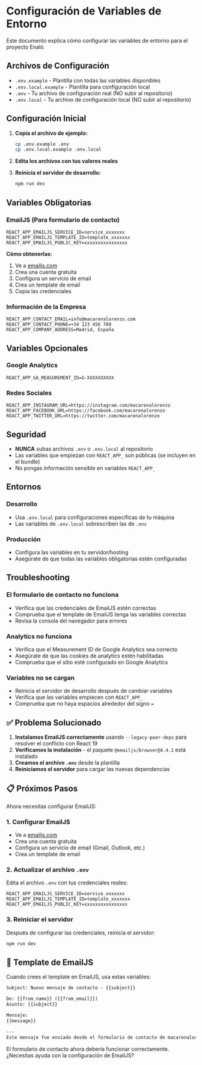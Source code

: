 # Configuración de Variables de Entorno

Este documento explica cómo configurar las variables de entorno para el proyecto Enaló.

## Archivos de Configuración

- `.env.example` - Plantilla con todas las variables disponibles
- `.env.local.example` - Plantilla para configuración local
- `.env` - Tu archivo de configuración real (NO subir al repositorio)
- `.env.local` - Tu archivo de configuración local (NO subir al repositorio)

## Configuración Inicial

1. **Copia el archivo de ejemplo:**
   ```bash
   cp .env.example .env
   cp .env.local.example .env.local
   ```

2. **Edita los archivos con tus valores reales**

3. **Reinicia el servidor de desarrollo:**
   ```bash
   npm run dev
   ```

## Variables Obligatorias

### EmailJS (Para formulario de contacto)
```env
REACT_APP_EMAILJS_SERVICE_ID=service_xxxxxxx
REACT_APP_EMAILJS_TEMPLATE_ID=template_xxxxxxx
REACT_APP_EMAILJS_PUBLIC_KEY=xxxxxxxxxxxxxxxx
```

**Cómo obtenerlas:**
1. Ve a [emailjs.com](https://www.emailjs.com/)
2. Crea una cuenta gratuita
3. Configura un servicio de email
4. Crea un template de email
5. Copia las credenciales

### Información de la Empresa
```env
REACT_APP_CONTACT_EMAIL=info@macarenalorenzo.com
REACT_APP_CONTACT_PHONE=+34 123 456 789
REACT_APP_COMPANY_ADDRESS=Madrid, España
```

## Variables Opcionales

### Google Analytics
```env
REACT_APP_GA_MEASUREMENT_ID=G-XXXXXXXXXX
```

### Redes Sociales
```env
REACT_APP_INSTAGRAM_URL=https://instagram.com/macarenalorenzo
REACT_APP_FACEBOOK_URL=https://facebook.com/macarenalorenzo
REACT_APP_TWITTER_URL=https://twitter.com/macarenalorenzo
```

## Seguridad

- **NUNCA** subas archivos `.env` o `.env.local` al repositorio
- Las variables que empiezan con `REACT_APP_` son públicas (se incluyen en el bundle)
- No pongas información sensible en variables `REACT_APP_`

## Entornos

### Desarrollo
- Usa `.env.local` para configuraciones específicas de tu máquina
- Las variables de `.env.local` sobrescriben las de `.env`

### Producción
- Configura las variables en tu servidor/hosting
- Asegúrate de que todas las variables obligatorias estén configuradas

## Troubleshooting

### El formulario de contacto no funciona
- Verifica que las credenciales de EmailJS estén correctas
- Comprueba que el template de EmailJS tenga las variables correctas
- Revisa la consola del navegador para errores

### Analytics no funciona
- Verifica que el Measurement ID de Google Analytics sea correcto
- Asegúrate de que las cookies de analytics estén habilitadas
- Comprueba que el sitio esté configurado en Google Analytics

### Variables no se cargan
- Reinicia el servidor de desarrollo después de cambiar variables
- Verifica que las variables empiecen con `REACT_APP_`
- Comprueba que no haya espacios alrededor del signo `=` 

## ✅ Problema Solucionado

1. **Instalamos EmailJS correctamente** usando `--legacy-peer-deps` para resolver el conflicto con React 19
2. **Verificamos la instalación** - el paquete `@emailjs/browser@4.4.1` está instalado
3. **Creamos el archivo `.env`** desde la plantilla
4. **Reiniciamos el servidor** para cargar las nuevas dependencias

## 📋 Próximos Pasos

Ahora necesitas configurar EmailJS:

### 1. Configurar EmailJS
- Ve a [emailjs.com](https://www.emailjs.com/)
- Crea una cuenta gratuita
- Configura un servicio de email (Gmail, Outlook, etc.)
- Crea un template de email

### 2. Actualizar el archivo `.env`
Edita el archivo `.env` con tus credenciales reales:

```env
REACT_APP_EMAILJS_SERVICE_ID=service_xxxxxxx
REACT_APP_EMAILJS_TEMPLATE_ID=template_xxxxxxx
REACT_APP_EMAILJS_PUBLIC_KEY=xxxxxxxxxxxxxxxx
```

### 3. Reiniciar el servidor
Después de configurar las credenciales, reinicia el servidor:
```bash
npm run dev
```

## 🔧 Template de EmailJS

Cuando crees el template en EmailJS, usa estas variables:

```html
Subject: Nuevo mensaje de contacto - {{subject}}

De: {{from_name}} ({{from_email}})
Asunto: {{subject}}

Mensaje:
{{message}}

---
Este mensaje fue enviado desde el formulario de contacto de macarenalorenzo.com
```

El formulario de contacto ahora debería funcionar correctamente. ¿Necesitas ayuda con la configuración de EmailJS? 